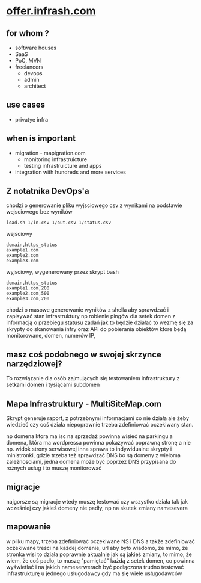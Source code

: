 # [offer.infrash.com](https://infrash.github.io/offer/)



## for whom ?

+ software houses
+ SaaS
+ PoC, MVN
+ freelancers
    + devops
    + admin
    + architect


## use cases

+ privatye infra

## when is important

+ migration - mapigration.com
    + monitoring infrastruicture
    + testing infrastruicture and apps
+ integration with hundreds and more services


## Z notatnika DevOps'a

chodzi o generowanie pliku wyjsciowego csv z wynikami na podstawie wejsciowego bez wyników

    load.sh 1/in.csv 1/out.csv 1/status.csv

wejsciowy

    domain,https_status
    example1.com
    example2.com
    example3.com
    
wyjsciowy, wygenerowany przez skrypt bash

    domain,https_status
    example1.com,200
    example2.com,500
    example3.com,200

chodzi o masowe generowanie wyników z shella
aby sprawdzać i zapisywać stan infrastruktury
np robienie pingów dla setek domen
z informacją o przebiegu statusu zadań
jak to będzie działać to wezmę się za skrypty do skanowania infry
oraz API do pobierania obiektów które będą monitorowane, domen, numerów IP,

## masz coś podobnego w swojej skrzynce narzędziowej?

To rozwiązanie dla osób zajmujących się testowaniem infrastruktury z setkami domen i tysiącami subdomen

## Mapa Infrastruktury - MultiSiteMap.com

Skrypt generuje raport, z potrzebnymi informacjami co nie działa ale żeby wiedzieć czy coś działa niepoprawnie trzeba zdefiniować oczekiwany stan.

np domena ktora ma isc na sprzedaż powinna wisieć na parkingu
a domena, która ma wordpressa powinna pokazywać poprawną stronę a nie np. widok strony serwisowej
inna sprawa to indywidualne skrypty i ministronki, gdzie trzeba też sprawdzać DNS
bo są domeny z wieloma zależnosciami, jedna domena może być poprzez DNS przypisana do różnych usług i to muszę monitorować

## migracje

najgorsze są migracje
wtedy muszę testować czy wszystko działa tak jak wcześniej
czy jakieś domeny nie padły, np na skutek zmiany namesevera

## mapowanie

w pliku mapy, trzeba zdefiniować oczekiwane NS i DNS a także zdefiniować oczekiwane treści na każdej domenie, url
aby było wiadomo, że mimo, że stronka wisi to działa poprawnie
aktualnie jak są jakieś zmiany, to mimo, że wiem, że coś padło, to muszę "pamiętać" każdą z setek domen, co powinna wyświetlać i na jakich nameserwerach być podłączona 
trudno testować infrastrukturę u jednego usługodawcy gdy ma się wiele usługodawców

